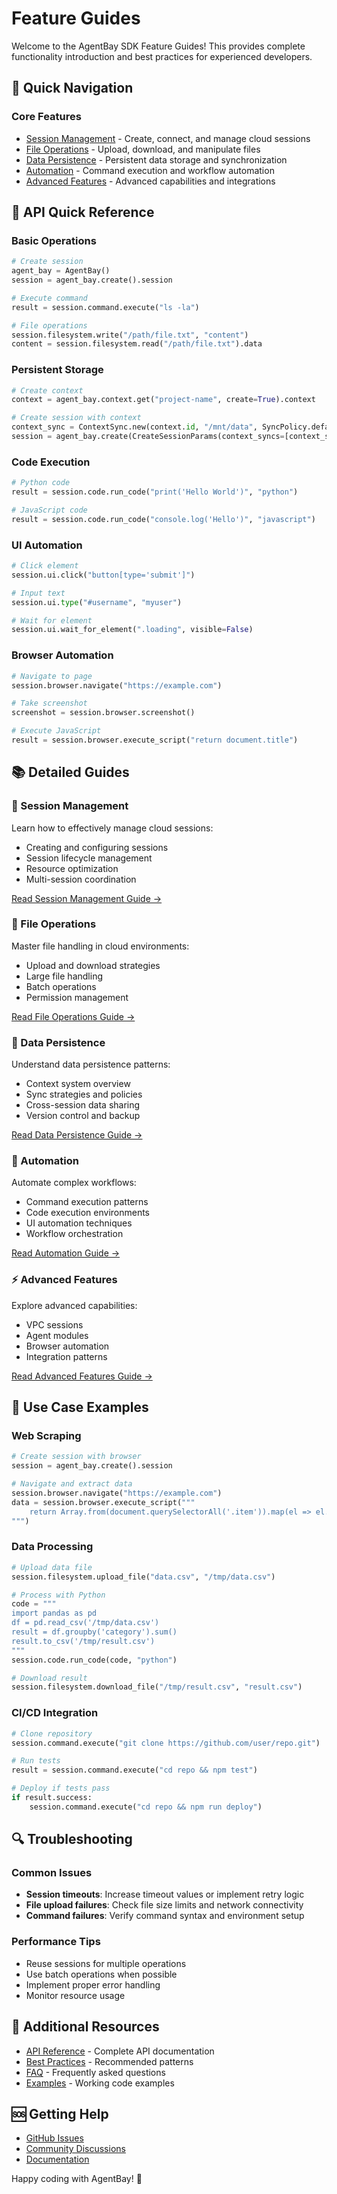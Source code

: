 # Feature Guides

Welcome to the AgentBay SDK Feature Guides! This provides complete functionality introduction and best practices for experienced developers.

## 🎯 Quick Navigation

### Core Features
- [Session Management](session-management.md) - Create, connect, and manage cloud sessions
- [File Operations](file-operations.md) - Upload, download, and manipulate files
- [Data Persistence](data-persistence.md) - Persistent data storage and synchronization
- [Automation](automation.md) - Command execution and workflow automation
- [Advanced Features](advanced-features.md) - Advanced capabilities and integrations

## 🚀 API Quick Reference

### Basic Operations
```python
# Create session
agent_bay = AgentBay()
session = agent_bay.create().session

# Execute command
result = session.command.execute("ls -la")

# File operations
session.filesystem.write("/path/file.txt", "content")
content = session.filesystem.read("/path/file.txt").data
```

### Persistent Storage
```python
# Create context
context = agent_bay.context.get("project-name", create=True).context

# Create session with context
context_sync = ContextSync.new(context.id, "/mnt/data", SyncPolicy.default())
session = agent_bay.create(CreateSessionParams(context_syncs=[context_sync])).session
```

### Code Execution
```python
# Python code
result = session.code.run_code("print('Hello World')", "python")

# JavaScript code
result = session.code.run_code("console.log('Hello')", "javascript")
```

### UI Automation
```python
# Click element
session.ui.click("button[type='submit']")

# Input text
session.ui.type("#username", "myuser")

# Wait for element
session.ui.wait_for_element(".loading", visible=False)
```

### Browser Automation
```python
# Navigate to page
session.browser.navigate("https://example.com")

# Take screenshot
screenshot = session.browser.screenshot()

# Execute JavaScript
result = session.browser.execute_script("return document.title")
```

## 📚 Detailed Guides

### 🔧 Session Management
Learn how to effectively manage cloud sessions:
- Creating and configuring sessions
- Session lifecycle management
- Resource optimization
- Multi-session coordination

[Read Session Management Guide →](session-management.md)

### 📁 File Operations
Master file handling in cloud environments:
- Upload and download strategies
- Large file handling
- Batch operations
- Permission management

[Read File Operations Guide →](file-operations.md)

### 💾 Data Persistence
Understand data persistence patterns:
- Context system overview
- Sync strategies and policies
- Cross-session data sharing
- Version control and backup

[Read Data Persistence Guide →](data-persistence.md)

### 🤖 Automation
Automate complex workflows:
- Command execution patterns
- Code execution environments
- UI automation techniques
- Workflow orchestration

[Read Automation Guide →](automation.md)

### ⚡ Advanced Features
Explore advanced capabilities:
- VPC sessions
- Agent modules
- Browser automation
- Integration patterns

[Read Advanced Features Guide →](advanced-features.md)

## 🎯 Use Case Examples

### Web Scraping
```python
# Create session with browser
session = agent_bay.create().session

# Navigate and extract data
session.browser.navigate("https://example.com")
data = session.browser.execute_script("""
    return Array.from(document.querySelectorAll('.item')).map(el => el.textContent)
""")
```

### Data Processing
```python
# Upload data file
session.filesystem.upload_file("data.csv", "/tmp/data.csv")

# Process with Python
code = """
import pandas as pd
df = pd.read_csv('/tmp/data.csv')
result = df.groupby('category').sum()
result.to_csv('/tmp/result.csv')
"""
session.code.run_code(code, "python")

# Download result
session.filesystem.download_file("/tmp/result.csv", "result.csv")
```

### CI/CD Integration
```python
# Clone repository
session.command.execute("git clone https://github.com/user/repo.git")

# Run tests
result = session.command.execute("cd repo && npm test")

# Deploy if tests pass
if result.success:
    session.command.execute("cd repo && npm run deploy")
```

## 🔍 Troubleshooting

### Common Issues
- **Session timeouts**: Increase timeout values or implement retry logic
- **File upload failures**: Check file size limits and network connectivity
- **Command failures**: Verify command syntax and environment setup

### Performance Tips
- Reuse sessions for multiple operations
- Use batch operations when possible
- Implement proper error handling
- Monitor resource usage

## 📖 Additional Resources

- [API Reference](../api-reference.md) - Complete API documentation
- [Best Practices](../quickstart/best-practices.md) - Recommended patterns
- [FAQ](../quickstart/faq.md) - Frequently asked questions
- [Examples](../../examples/) - Working code examples

## 🆘 Getting Help

- [GitHub Issues](https://github.com/aliyun/wuying-agentbay-sdk/issues)
- [Community Discussions](https://github.com/aliyun/wuying-agentbay-sdk/discussions)
- [Documentation](../README.md)

Happy coding with AgentBay! 🚀 